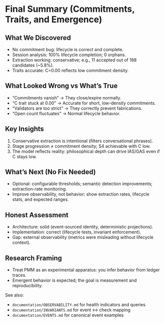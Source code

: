 # Final Summary (Commitments, Traits, and Emergence)

## What We Discovered
- No commitment bug: lifecycle is correct and complete.
- Session analysis: 100% lifecycle completion; 0 orphans.
- Extraction working: conservative; e.g., 11 accepted out of 188 candidates (~5.8%).
- Traits accurate: C=0.00 reflects low commitment density.

## What Looked Wrong vs What’s True
- “Commitments vanish” → They close/expire normally.
- “C trait stuck at 0.00” → Accurate for short, low-density commitments.
- “Validators are too strict” → They correctly prevent fabrications.
- “Open count fluctuates” → Normal lifecycle behavior.

## Key Insights
1) Conservative extraction is intentional (filters conversational phrases).
2) Stage progression ≠ commitment density; S4 achievable with C low.
3) The model reflects reality: philosophical depth can drive IAS/GAS even if C stays low.

## What’s Next (No Fix Needed)
- Optional: configurable thresholds; semantic detection improvements; extraction-rate monitoring.
- Improve observability, not behavior: show extraction rates, lifecycle stats, and expected ranges.

## Honest Assessment
- Architecture: solid (event-sourced identity, deterministic projections).
- Implementation: correct (lifecycle tests, invariant enforcement).
- Gap: external observability (metrics were misleading without lifecycle context).

## Research Framing
- Treat PMM as an experimental apparatus: you infer behavior from ledger traces.
- Emergent behavior is expected; the goal is measurement and reproducibility.

See also:
- `documentation/OBSERVABILITY.md` for health indicators and queries
- `documentation/INVARIANTS.md` for event ↔ check mapping
- `documentation/EVENTS.md` for canonical event examples

